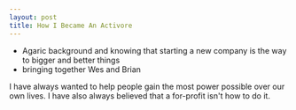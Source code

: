 ```yaml
---
layout: post
title: How I Became An Activore
---
```


 - Agaric background and knowing that starting a new company is the way to bigger and better things
 - bringing together Wes and Brian

I have always wanted to help people gain the most power possible over our own lives.  I have also always believed that a for-profit isn't how to do it.
